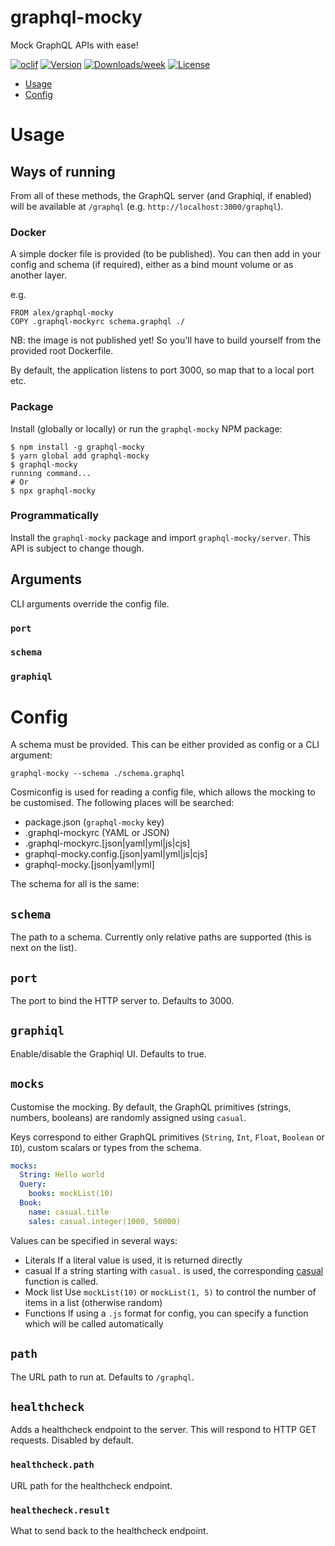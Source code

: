 # graphql-mocky

Mock GraphQL APIs with ease!

[![oclif](https://img.shields.io/badge/cli-oclif-brightgreen.svg)](https://oclif.io)
[![Version](https://img.shields.io/npm/v/graphql-mocky.svg)](https://npmjs.org/package/graphql-mocky)
[![Downloads/week](https://img.shields.io/npm/dw/graphql-mocky.svg)](https://npmjs.org/package/graphql-mocky)
[![License](https://img.shields.io/npm/l/graphql-mocky.svg)](https://github.com/lexanth/graphql-mocky/blob/master/package.json)

<!-- toc -->

- [Usage](#usage)
- [Config](#config)
<!-- tocstop -->

# Usage

<!-- usage -->

## Ways of running

From all of these methods, the GraphQL server (and Graphiql, if enabled) will be available at `/graphql` (e.g. `http://localhost:3000/graphql`).

### Docker

A simple docker file is provided (to be published). You can then add in your config and schema (if required), either as a bind mount volume or as another layer.

e.g.

```
FROM alex/graphql-mocky
COPY .graphql-mockyrc schema.graphql ./
```

NB: the image is not published yet! So you'll have to build yourself from the provided root Dockerfile.

By default, the application listens to port 3000, so map that to a local port etc.

### Package

Install (globally or locally) or run the `graphql-mocky` NPM package:

```sh-session
$ npm install -g graphql-mocky
$ yarn global add graphql-mocky
$ graphql-mocky
running command...
# Or
$ npx graphql-mocky
```

### Programmatically

Install the `graphql-mocky` package and import `graphql-mocky/server`. This API is subject to change though.

## Arguments

CLI arguments override the config file.

### `port`

### `schema`

### `graphiql`

<!-- usagestop -->

# Config

A schema must be provided. This can be either provided as config or a CLI argument:

```sh-session
graphql-mocky --schema ./schema.graphql
```

Cosmiconfig is used for reading a config file, which allows the mocking to be customised. The following places will be searched:

- package.json (`graphql-mocky` key)
- .graphql-mockyrc (YAML or JSON)
- .graphql-mockyrc.[json|yaml|yml|js|cjs]
- graphql-mocky.config.[json|yaml|yml|js|cjs]
- graphql-mocky.[json|yaml|yml]

The schema for all is the same:

## `schema`

The path to a schema. Currently only relative paths are supported (this is next on the list).

## `port`

The port to bind the HTTP server to. Defaults to 3000.

## `graphiql`

Enable/disable the Graphiql UI. Defaults to true.

## `mocks`

Customise the mocking. By default, the GraphQL primitives (strings, numbers, booleans) are randomly assigned using `casual`.

Keys correspond to either GraphQL primitives (`String`, `Int`, `Float`, `Boolean` or `ID`), custom scalars or types from the schema.

```yaml
mocks:
  String: Hello world
  Query:
    books: mockList(10)
  Book:
    name: casual.title
    sales: casual.integer(1000, 50000)
```

Values can be specified in several ways:

- Literals
  If a literal value is used, it is returned directly
- casual
  If a string starting with `casual.` is used, the corresponding [casual](https://github.com/boo1ean/casual#readme) function is called.
- Mock list
  Use `mockList(10)` or `mockList(1, 5)` to control the number of items in a list (otherwise random)
- Functions
  If using a `.js` format for config, you can specify a function which will be called automatically

## `path`

The URL path to run at. Defaults to `/graphql`.

## `healthcheck`

Adds a healthcheck endpoint to the server. This will respond to HTTP GET requests. Disabled by default.

### `healthcheck.path`

URL path for the healthcheck endpoint.

### `healthecheck.result`

What to send back to the healthcheck endpoint.

<!-- configstop -->
